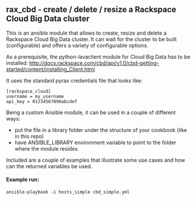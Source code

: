 rax_cbd - create / delete / resize a Rackspace Cloud Big Data cluster
---------

This is an ansible module that allows to create, resize and delete a Rackspace Cloud Big Data cluster.
It can wait for the cluster to be built (configurable) and offers a variety of configurable options.

As a prerequisite, the python-lavaclient module for Cloud Big Data has to be installed: http://docs.rackspace.com/cbd/api/v1.0/cbd-getting-started/content/installing_Client.html

It uses the standard pyrax credentials file that looks like:
````
[rackspace_cloud]
username = my_username
api_key = 01234567890abcdef
````

Being a custom Ansible module, it can be used in a couple of different ways:

* put the file in a library folder under the structure of your cookbook (like in this repo)
* have ANSIBLE_LIBRARY environment variable to point to the folder where the module resides

Included are a couple of examples that illustrate some use cases and how can the returned variables be used.

#### Example run:
````
ansible-playbook -i hosts_simple cbd_simple.yml
````
